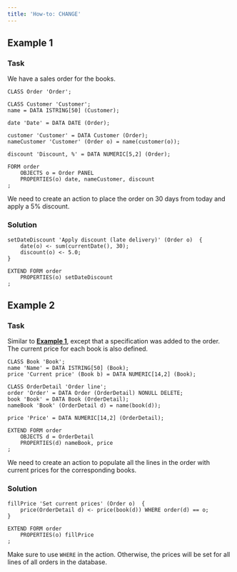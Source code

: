 ```yaml
---
title: 'How-to: CHANGE'
---
```


## Example 1

### Task

We have a sales order for the books.

```lsf
CLASS Order 'Order';

CLASS Customer 'Customer';
name = DATA ISTRING[50] (Customer);

date 'Date' = DATA DATE (Order);

customer 'Customer' = DATA Customer (Order);
nameCustomer 'Customer' (Order o) = name(customer(o));

discount 'Discount, %' = DATA NUMERIC[5,2] (Order);

FORM order
    OBJECTS o = Order PANEL
    PROPERTIES(o) date, nameCustomer, discount
;
```

We need to create an action to place the order on 30 days from today and apply a 5% discount.

### Solution

```lsf
setDateDiscount 'Apply discount (late delivery)' (Order o)  {
    date(o) <- sum(currentDate(), 30);
    discount(o) <- 5.0;
}

EXTEND FORM order
    PROPERTIES(o) setDateDiscount
;
```

## Example 2

### Task

Similar to [**Example 1**](#example-1), except that a specification was added to the order. The current price for each book is also defined.

```lsf
CLASS Book 'Book';
name 'Name' = DATA ISTRING[50] (Book);
price 'Current price' (Book b) = DATA NUMERIC[14,2] (Book);

CLASS OrderDetail 'Order line';
order 'Order' = DATA Order (OrderDetail) NONULL DELETE;
book 'Book' = DATA Book (OrderDetail);
nameBook 'Book' (OrderDetail d) = name(book(d));

price 'Price' = DATA NUMERIC[14,2] (OrderDetail);

EXTEND FORM order
    OBJECTS d = OrderDetail
    PROPERTIES(d) nameBook, price
;
```

We need to create an action to populate all the lines in the order with current prices for the corresponding books.

### Solution

```lsf
fillPrice 'Set current prices' (Order o)  {
    price(OrderDetail d) <- price(book(d)) WHERE order(d) == o;
}

EXTEND FORM order
    PROPERTIES(o) fillPrice
;
```

Make sure to use `WHERE` in the action. Otherwise, the prices will be set for all lines of all orders in the database.
